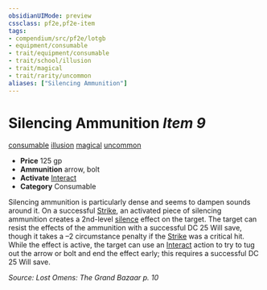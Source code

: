 ```yaml
---
obsidianUIMode: preview
cssclass: pf2e,pf2e-item
tags:
- compendium/src/pf2e/lotgb
- equipment/consumable
- trait/equipment/consumable
- trait/school/illusion
- trait/magical
- trait/rarity/uncommon
aliases: ["Silencing Ammunition"]
---
```

# Silencing Ammunition *Item 9*  
[consumable](consumable.md)  [illusion](illusion.md)  [magical](magical.md)  [uncommon](uncommon.md)  

- **Price** 125 gp
- **Ammunition** arrow, bolt
- **Activate** [Interact](interact.md)
- **Category** Consumable

Silencing ammunition is particularly dense and seems to dampen sounds around it. On a successful [Strike](strike.md), an activated piece of silencing ammunition creates a 2nd-level [silence](../../spells/silence.md) effect on the target. The target can resist the effects of the ammunition with a successful DC 25 Will save, though it takes a –2 circumstance penalty if the [Strike](strike.md) was a critical hit. While the effect is active, the target can use an [Interact](interact.md) action to try to tug out the arrow or bolt and end the effect early; this requires a successful DC 25 Will save.

*Source: Lost Omens: The Grand Bazaar p. 10*